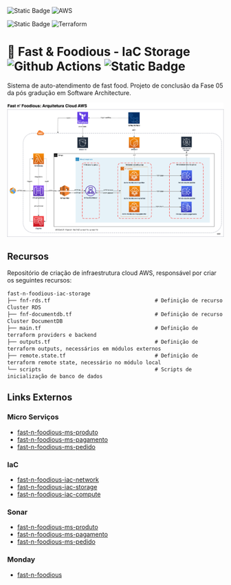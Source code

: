 ![Static Badge](https://img.shields.io/badge/cloud-black?style=for-the-badge) ![AWS](https://img.shields.io/badge/AWS-%23FF9900.svg?style=for-the-badge&logo=amazon-aws&logoColor=white)

![Static Badge](https://img.shields.io/badge/IaC-black?style=for-the-badge) ![Terraform](https://img.shields.io/badge/terraform-%235835CC.svg?style=for-the-badge&logo=terraform&logoColor=white)

# 🍔 Fast & Foodious - IaC Storage ![Github Actions](https://github.com/rodrigo-ottero/fast-n-foodious-iac-storage/actions/workflows/fnf-pipeline.yml/badge.svg?branch=main) ![Static Badge](https://img.shields.io/badge/v2.0.0-version?logo=&color=%232496ED&labelColor=white&label=fast-n-foodious-iac-storage)
Sistema de auto-atendimento de fast food. Projeto de conclusão da Fase 05 da pós gradução em Software Architecture.

![fast-n-foodious-aws](https://github.com/rodrigo-ottero/fast-n-foodious-docs/blob/main/diagramas/fast-n-foodious-aws.png?raw=true)


## Recursos
Repositório de criação de infraestrutura cloud AWS, responsável por criar os seguintes recursos:

```
fast-n-foodious-iac-storage
├── fnf-rds.tf                                  # Definição de recurso Cluster RDS
├── fnf-documentdb.tf                           # Definição de recurso Cluster DocumentDB 
├── main.tf                                     # Definição de terraform providers e backend 
├── outputs.tf                                  # Definição de terraform outputs, necessários em módulos externos
├── remote.state.tf                             # Definição de terraform remote state, necessário no módulo local
└── scripts                                     # Scripts de inicialização de banco de dados
```

## Links Externos
### Micro Serviços
- [fast-n-foodious-ms-produto](https://github.com/rodrigo-ottero/fast-n-foodious-ms-produto)
- [fast-n-foodious-ms-pagamento](https://github.com/rodrigo-ottero/fast-n-foodious-ms-pagamento)
- [fast-n-foodious-ms-pedido](https://github.com/rodrigo-ottero/fast-n-foodious-ms-pedido)

### IaC
- [fast-n-foodious-iac-network](https://github.com/rodrigo-ottero/fast-n-foodious-iac-network)
- [fast-n-foodious-iac-storage](https://github.com/rodrigo-ottero/fast-n-foodious-iac-storage)
- [fast-n-foodious-iac-compute](https://github.com/rodrigo-ottero/fast-n-foodious-iac-compute)

### Sonar
- [fast-n-foodious-ms-produto](https://sonarcloud.io/summary/overall?id=fast-n-foodious-org_ms-produto)
- [fast-n-foodious-ms-pagamento](https://sonarcloud.io/summary/overall?id=fast-n-foodious-org_fast-n-foodious-ms-pagamento)
- [fast-n-foodious-ms-pedido](https://sonarcloud.io/summary/overall?id=fast-n-foodious-org_fast-n-foodious-ms-pedido)

### Monday
- [fast-n-foodious](https://fast-n-foodious.monday.com/workspaces/4361241)
